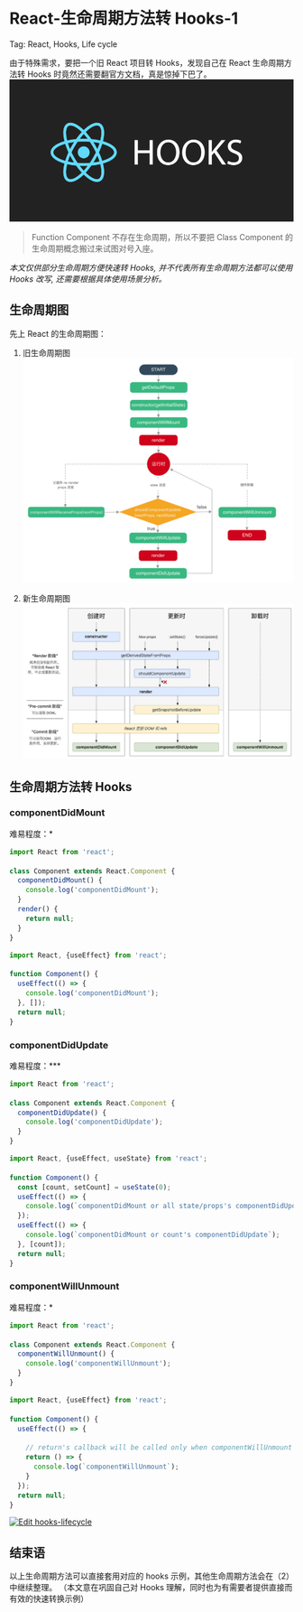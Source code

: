 # React-生命周期方法转 Hooks-1

Tag: React, Hooks, Life cycle

由于特殊需求，要把一个旧 React 项目转 Hooks，发现自己在 React 生命周期方法转 Hooks 时竟然还需要翻官方文档，真是惊掉下巴了。
![react-hooks](../../assets/images/react-hooks.png)

> Function Component 不存在生命周期，所以不要把 Class Component 的生命周期概念搬过来试图对号入座。

*本文仅供部分生命周期方便快速转 Hooks, 并不代表所有生命周期方法都可以使用 Hooks 改写, 还需要根据具体使用场景分析。*

## 生命周期图

先上 React 的生命周期图：

1. 旧生命周期图
![react life cycle old](../../assets/images/react-life-cycle-old.png)

2. 新生命周期图
![react life cycle new](../../assets/images/react-life-cycle-new.jpg)

## 生命周期方法转 Hooks

### componentDidMount

难易程度：*

```jsx harmony
import React from 'react';

class Component extends React.Component {
  componentDidMount() {
    console.log('componentDidMount');
  }
  render() {
    return null;
  }
}
```

```jsx harmony
import React, {useEffect} from 'react';

function Component() {
  useEffect(() => {
    console.log('componentDidMount');
  }, []);
  return null;
}
```

### componentDidUpdate

难易程度：***

```jsx harmony
import React from 'react';

class Component extends React.Component {
  componentDidUpdate() {
    console.log('componentDidUpdate');
  }
}
```

```jsx harmony
import React, {useEffect, useState} from 'react';

function Component() {
  const [count, setCount] = useState(0);
  useEffect(() => {
    console.log(`componentDidMount or all state/props's componentDidUpdate`);
  });
  useEffect(() => {
    console.log(`componentDidMount or count's componentDidUpdate`);
  }, [count]);
  return null;
}
```

### componentWillUnmount

难易程度：*

```jsx harmony
import React from 'react';

class Component extends React.Component {
  componentWillUnmount() {
    console.log('componentWillUnmount');
  }
}
```

```jsx harmony
import React, {useEffect} from 'react';

function Component() {
  useEffect(() => {

    // return's callback will be called only when componentWillUnmount
    return () => {
      console.log(`componentWillUnmount`); 
    }
  });
  return null;
}
```

[![Edit hooks-lifecycle](https://codesandbox.io/static/img/play-codesandbox.svg)](https://codesandbox.io/s/hook-lifecycle-pwbrk?fontsize=14&hidenavigation=1&theme=dark)

## 结束语

以上生命周期方法可以直接套用对应的 hooks 示例，其他生命周期方法会在（2）中继续整理。
（本文意在巩固自己对 Hooks 理解，同时也为有需要者提供直接而有效的快速转换示例）

